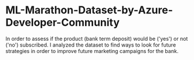 # ML-Marathon-Dataset-by-Azure-Developer-Community
In order to assess if the product (bank term deposit) would be ('yes') or not ('no') subscribed. I analyzed the dataset to find ways to look for future strategies in order to improve future marketing campaigns for the bank.
